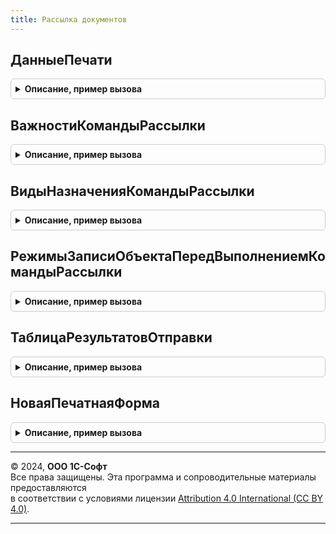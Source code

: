 ```yaml
---
title: Рассылка документов
---
```



## ДанныеПечати
<details style="margin: 1em 0; padding: 0.5em; border: 1px solid #ccc; border-radius: 6px;">

<summary style="font-weight: bold; cursor: pointer;">Описание, пример вызова</summary>

```bsl

// Извлекает данные печати из параметров печати.
// Отобранные данные печати помещаются в параметры печати при рассылке документов,
// если при подключении команды рассылки для печатной формы был указан обработчик получения данных.
//
// Параметры:
// 	ПараметрыПечати - Структура - одноименный параметр процедуры Печать.
// Возвращаемое значение:
// 	Массив - отобранные строки данных печати таблицы значений, формируемой обработчиком получения данных.
//
Функция ДанныеПечати(ПараметрыПечати) Экспорт
```

Пример вызова
```bsl
Результат = РассылкаДокументов.ДанныеПечати(ПараметрыПечати) 
```
</details>

## ВажностиКомандыРассылки
<details style="margin: 1em 0; padding: 0.5em; border: 1px solid #ccc; border-radius: 6px;">

<summary style="font-weight: bold; cursor: pointer;">Описание, пример вызова</summary>

```bsl

// Конструктор перечисления значений для поля Важность,
// см. ПодключаемыеКомандыПереопределяемый.ПриОпределенииКомандПодключенныхКОбъекту.
//
// Возвращаемое значение:
// 	Структура - Описание:
//   * Важное - Строка -
//   * Обычное - Строка -
//   * СмТакже - Строка -
//
Функция ВажностиКомандыРассылки() Экспорт
```

Пример вызова
```bsl
Результат = РассылкаДокументов.ВажностиКомандыРассылки() 
```
</details>

## ВидыНазначенияКомандыРассылки
<details style="margin: 1em 0; padding: 0.5em; border: 1px solid #ccc; border-radius: 6px;">

<summary style="font-weight: bold; cursor: pointer;">Описание, пример вызова</summary>

```bsl

// Конструктор перечисления значений для поля Назначение,
// см. ПодключаемыеКомандыПереопределяемый.ПриОпределенииКомандПодключенныхКОбъекту.
//
// Возвращаемое значение:
// 	Структура - Описание:
//   * ДляСписка - Строка -
//   * ДляОбъекта - Строка -
//
Функция ВидыНазначенияКомандыРассылки() Экспорт
```

Пример вызова
```bsl
Результат = РассылкаДокументов.ВидыНазначенияКомандыРассылки() 
```
</details>

## РежимыЗаписиОбъектаПередВыполнениемКомандыРассылки
<details style="margin: 1em 0; padding: 0.5em; border: 1px solid #ccc; border-radius: 6px;">

<summary style="font-weight: bold; cursor: pointer;">Описание, пример вызова</summary>

```bsl

// Конструктор перечисления значений для поля РежимЗаписи,
// см. ПодключаемыеКомандыПереопределяемый.ПриОпределенииКомандПодключенныхКОбъекту.
//
// Возвращаемое значение:
// 	Структура - Описание:
//   * НеЗаписывать - Строка -
//   * ЗаписыватьТолькоНовые - Строка -
//   * Записывать - Строка -
//   * Проводить - Строка -
//
Функция РежимыЗаписиОбъектаПередВыполнениемКомандыРассылки() Экспорт
```

Пример вызова
```bsl
Результат = РассылкаДокументов.РежимыЗаписиОбъектаПередВыполнениемКомандыРассылки() 
```
</details>

## ТаблицаРезультатовОтправки
<details style="margin: 1em 0; padding: 0.5em; border: 1px solid #ccc; border-radius: 6px;">

<summary style="font-weight: bold; cursor: pointer;">Описание, пример вызова</summary>

```bsl

// Результаты отправки сообщений.
//
// Возвращаемое значение:
// 	ТаблицаЗначений - Описание:
// 	* ФизическоеЛицо - СправочникСсылка.ФизическиеЛица - физическое лицо рассылаемого документа.
// 	* Получатель - СправочникСсылка.ФизическиеЛица - получатель сообщения.
// 	* РассылаемыйДокумент - ОпределяемыйТип.РассылаемыйДокумент - отправляемый документ.
// 	* Результат - Булево, Структура - см. РезультатыРассылкиДокументов.НовыйРезультатОтправки.
//
Функция ТаблицаРезультатовОтправки() Экспорт
```

Пример вызова
```bsl
Результат = РассылкаДокументов.ТаблицаРезультатовОтправки() 
```
</details>

## НоваяПечатнаяФорма
<details style="margin: 1em 0; padding: 0.5em; border: 1px solid #ccc; border-radius: 6px;">

<summary style="font-weight: bold; cursor: pointer;">Описание, пример вызова</summary>

```bsl

// Устарела. Следует использовать РассылкаДокументовКлиентСервер.НоваяПечатнаяФорма.
//
Функция НоваяПечатнаяФорма() Экспорт
```

Пример вызова
```bsl
Результат = РассылкаДокументов.НоваяПечатнаяФорма() 
```
</details>

---

© 2024, **ООО 1С-Софт**  
Все права защищены. Эта программа и сопроводительные материалы предоставляются  
в соответствии с условиями лицензии [Attribution 4.0 International (CC BY 4.0)](https://creativecommons.org/licenses/by/4.0/legalcode).

---
